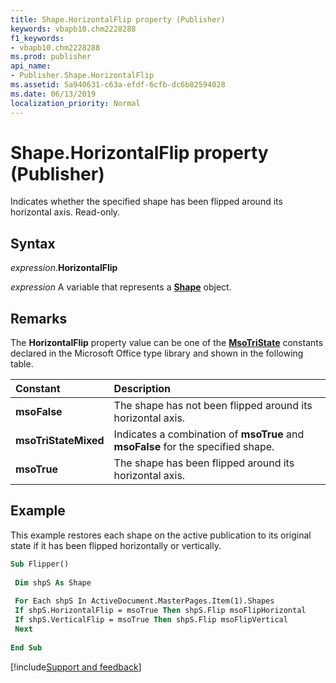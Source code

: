 ```yaml
---
title: Shape.HorizontalFlip property (Publisher)
keywords: vbapb10.chm2228288
f1_keywords:
- vbapb10.chm2228288
ms.prod: publisher
api_name:
- Publisher.Shape.HorizontalFlip
ms.assetid: 5a940631-c63a-efdf-6cfb-dc6b82594028
ms.date: 06/13/2019
localization_priority: Normal
---
```



# Shape.HorizontalFlip property (Publisher)

Indicates whether the specified shape has been flipped around its horizontal axis. Read-only.


## Syntax

_expression_.**HorizontalFlip**

_expression_ A variable that represents a **[Shape](Publisher.Shape.md)** object.


## Remarks

The **HorizontalFlip** property value can be one of the **[MsoTriState](office.msotristate.md)** constants declared in the Microsoft Office type library and shown in the following table.

|Constant|Description|
|:-----|:-----|
| **msoFalse**|The shape has not been flipped around its horizontal axis.|
| **msoTriStateMixed**|Indicates a combination of **msoTrue** and **msoFalse** for the specified shape.|
| **msoTrue**|The shape has been flipped around its horizontal axis.|

## Example

This example restores each shape on the active publication to its original state if it has been flipped horizontally or vertically.

```vb
Sub Flipper() 
 
 Dim shpS As Shape 
 
 For Each shpS In ActiveDocument.MasterPages.Item(1).Shapes 
 If shpS.HorizontalFlip = msoTrue Then shpS.Flip msoFlipHorizontal 
 If shpS.VerticalFlip = msoTrue Then shpS.Flip msoFlipVertical 
 Next 
 
End Sub
```

[!include[Support and feedback](~/includes/feedback-boilerplate.md)]